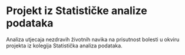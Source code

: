 # Projekt iz Statističke analize podataka
Analiza utjecaja nezdravih životnih navika na prisutnost bolesti u okviru projekta iz kolegija Statistička analiza podataka.
